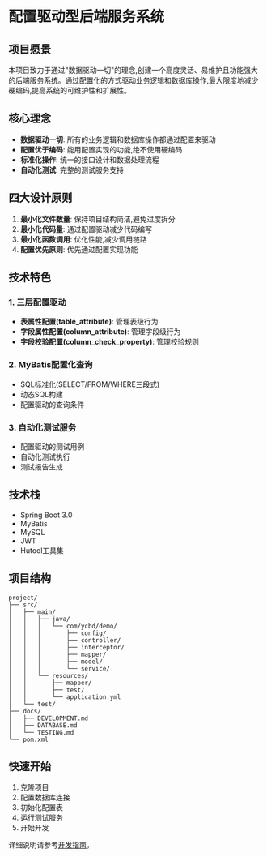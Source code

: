 # 配置驱动型后端服务系统

## 项目愿景
本项目致力于通过"数据驱动一切"的理念,创建一个高度灵活、易维护且功能强大的后端服务系统。通过配置化的方式驱动业务逻辑和数据库操作,最大限度地减少硬编码,提高系统的可维护性和扩展性。

## 核心理念
- **数据驱动一切**: 所有的业务逻辑和数据库操作都通过配置来驱动
- **配置优于编码**: 能用配置实现的功能,绝不使用硬编码
- **标准化操作**: 统一的接口设计和数据处理流程
- **自动化测试**: 完整的测试服务支持

## 四大设计原则
1. **最小化文件数量**: 保持项目结构简洁,避免过度拆分
2. **最小化代码量**: 通过配置驱动减少代码编写
3. **最小化函数调用**: 优化性能,减少调用链路
4. **配置优先原则**: 优先通过配置实现功能

## 技术特色

### 1. 三层配置驱动
- **表属性配置(table_attribute)**: 管理表级行为
- **字段属性配置(column_attribute)**: 管理字段级行为
- **字段校验配置(column_check_property)**: 管理校验规则

### 2. MyBatis配置化查询
- SQL标准化(SELECT/FROM/WHERE三段式)
- 动态SQL构建
- 配置驱动的查询条件

### 3. 自动化测试服务
- 配置驱动的测试用例
- 自动化测试执行
- 测试报告生成

## 技术栈
- Spring Boot 3.0
- MyBatis
- MySQL
- JWT
- Hutool工具集

## 项目结构
```
project/
├── src/
│   ├── main/
│   │   ├── java/
│   │   │   └── com/ycbd/demo/
│   │   │       ├── config/
│   │   │       ├── controller/
│   │   │       ├── interceptor/
│   │   │       ├── mapper/
│   │   │       ├── model/
│   │   │       └── service/
│   │   └── resources/
│   │       ├── mapper/
│   │       ├── test/
│   │       └── application.yml
│   └── test/
├── docs/
│   ├── DEVELOPMENT.md
│   ├── DATABASE.md
│   └── TESTING.md
└── pom.xml
```

## 快速开始
1. 克隆项目
2. 配置数据库连接
3. 初始化配置表
4. 运行测试服务
5. 开始开发

详细说明请参考[开发指南](DEVELOPMENT.md)。 